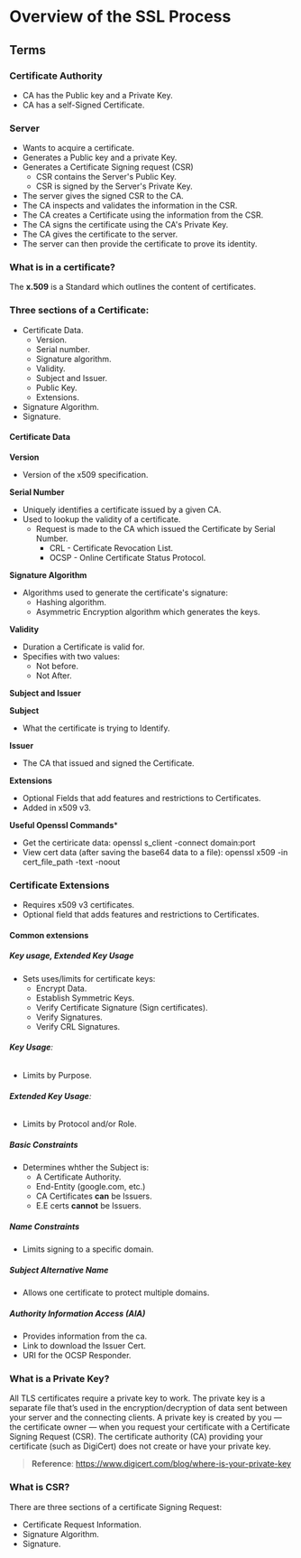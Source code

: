 # **Overview of the SSL Process**

## **Terms**

### **Certificate Authority**

- CA has the Public key and a Private Key.
- CA has a self-Signed Certificate.

### **Server**

- Wants to acquire a certificate.
- Generates a Public key and a private Key.
- Generates a Certificate Signing request (CSR)
   - CSR contains the Server's Public Key.
   - CSR is signed by the Server's Private Key.
- The server gives the signed CSR to the CA.
- The CA inspects and validates the information in the CSR.
- The CA creates a Certificate using the information from the CSR.
- The CA signs the certificate using the CA's Private Key.
- The CA gives the certificate to the server.
- The server can then provide the certificate to prove its identity.

### **What is in a certificate?**

The **x.509** is a Standard which outlines the content of certificates.

### **Three sections of a Certificate**:

- Certificate Data.
   - Version.
   - Serial number.
   - Signature algorithm.
   - Validity.
   - Subject and Issuer.
   - Public Key.
   - Extensions.
- Signature Algorithm.
- Signature.

#### **Certificate Data**

**Version**

- Version of the x509 specification.

**Serial Number**

- Uniquely identifies a certificate issued by a given CA.
- Used to lookup the validity of a certificate.
   - Request is made to the CA which issued the Certificate by Serial Number.
      - CRL - Certificate Revocation List.
      - OCSP - Online Certificate Status Protocol.

 **Signature Algorithm**

 - Algorithms used to generate the certificate's signature:
    - Hashing algorithm.
    - Asymmetric Encryption algorithm which generates the keys.

**Validity**

- Duration a Certificate is valid for.
- Specifies with two values:
   - Not before.
   - Not After.

**Subject and Issuer**

**Subject**

- What the certificate is trying to Identify.

**Issuer**

- The CA that issued and signed the Certificate.


**Extensions**

- Optional Fields that add features and restrictions to Certificates.
- Added in x509 v3.

**Useful Openssl Commands***

- Get the certiricate data: openssl s_client -connect domain:port
- View cert data (after saving the base64 data to a file): openssl x509 -in cert_file_path -text -noout
  
### **Certificate Extensions**

- Requires x509 v3 certificates.
- Optional field that adds features and restrictions to Certificates.

#### **Common extensions**

##### **Key usage, Extended Key Usage**

- Sets uses/limits for certificate keys:
   - Encrypt Data.
   - Establish Symmetric Keys.
   - Verify Certificate Signature (Sign certificates).
   - Verify Signatures.
   - Verify CRL Signatures.
 
###### **Key Usage**:

- Limits by Purpose.

###### **Extended Key Usage**:

- Limits by Protocol and/or Role.
 

##### **Basic Constraints**

- Determines whther the Subject is:
  - A Certificate Authority.
  - End-Entity (google.com, etc.)
  - CA Certificates **can** be Issuers.
  - E.E certs **cannot** be Issuers.


##### **Name Constraints**

- Limits signing to a specific domain.


##### **Subject Alternative Name**

- Allows one certificate to protect multiple domains.

##### **Authority Information Access (AIA)**

- Provides information from the ca.
- Link to download the Issuer Cert.
- URI for the OCSP Responder.

### **What is a Private Key?**

All TLS certificates require a private key to work. The private key is a separate file that’s used in the encryption/decryption of data sent between your server and the connecting clients. A private key is created by you — the certificate owner — when you request your certificate with a Certificate Signing Request (CSR). The certificate authority (CA) providing your certificate (such as DigiCert) does not create or have your private key.

> **Reference**: https://www.digicert.com/blog/where-is-your-private-key

### **What is CSR?**

There are three sections of a certificate Signing Request:

- Certificate Request Information.
- Signature Algorithm.
- Signature.
